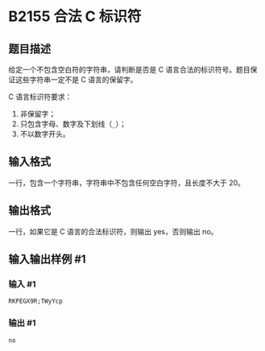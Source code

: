 # B2155 合法 C 标识符

## 题目描述

给定一个不包含空白符的字符串，请判断是否是 C 语言合法的标识符号。题目保证这些字符串一定不是 C 语言的保留字。

C 语言标识符要求：

1. 非保留字；
2. 只包含字母、数字及下划线（`_`）；
3. 不以数字开头。

## 输入格式

一行，包含一个字符串，字符串中不包含任何空白字符，且长度不大于 $20$。

## 输出格式

一行，如果它是 C 语言的合法标识符，则输出 yes，否则输出 no。

## 输入输出样例 #1

### 输入 #1

```
RKPEGX9R;TWyYcp
```

### 输出 #1

```
no
```